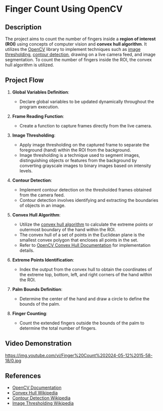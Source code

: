 # Finger Count Using OpenCV

## Description

The project aims to count the number of fingers inside a **region of interest (ROI)** using concepts of computer vision and **convex hull algorithm**. It utilizes the [OpenCV](https://en.wikipedia.org/wiki/OpenCV) library to implement techniques such as [image thresholding](https://en.wikipedia.org/wiki/Thresholding_(image_processing)), [contour detection](https://en.wikipedia.org/wiki/Contour_detection), drawing on a live camera feed, and image segmentation. To count the number of fingers inside the ROI, the convex hull algorithm is utilized.

## Project Flow

1. **Global Variables Definition**:
   - Declare global variables to be updated dynamically throughout the program execution.

2. **Frame Reading Function**:
   - Create a function to capture frames directly from the live camera.

3. **Image Thresholding**:
   - Apply image thresholding on the captured frame to separate the foreground (hand) within the ROI from the background. 
   - Image thresholding is a technique used to segment images, distinguishing objects or features from the background by converting grayscale images to binary images based on intensity levels.

4. **Contour Detection**:
   - Implement contour detection on the thresholded frames obtained from the camera feed.
   - Contour detection involves identifying and extracting the boundaries of objects in an image.

5. **Convex Hull Algorithm**:
   - Utilize the [convex hull algorithm](https://en.wikipedia.org/wiki/Convex_hull) to calculate the extreme points or outermost boundary of the hand within the ROI.
   - The convex hull of a set of points in the Euclidean plane is the smallest convex polygon that encloses all points in the set.
   - Refer to [OpenCV Convex Hull Documentation](https://docs.opencv.org/4.x/d7/d1d/tutorial_hull.html) for implementation details.

6. **Extreme Points Identification**:
   - Index the output from the convex hull to obtain the coordinates of the extreme top, bottom, left, and right corners of the hand within the ROI.

7. **Palm Bounds Definition**:
   - Determine the center of the hand and draw a circle to define the bounds of the palm.

8. **Finger Counting**:
   - Count the extended fingers outside the bounds of the palm to determine the total number of fingers.

## Video Demonstration

https://img.youtube.com/vi/Finger%20Count%202024-05-12%2015-58-18/0.jpg

## References

- [OpenCV Documentation](https://docs.opencv.org/4.x/index.html)
- [Convex Hull Wikipedia](https://en.wikipedia.org/wiki/Convex_hull)
- [Contour Detection Wikipedia](https://en.wikipedia.org/wiki/Contour_detection)
- [Image Thresholding Wikipedia](https://en.wikipedia.org/wiki/Thresholding_(image_processing))
